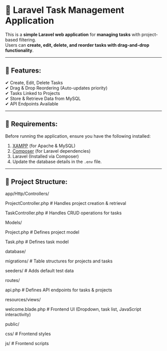 # 📝 Laravel Task Management Application

This is a **simple Laravel web application** for **managing tasks** with project-based filtering.  
Users can **create, edit, delete, and reorder tasks with drag-and-drop functionality**.

---

## 📌 Features:
✔ Create, Edit, Delete Tasks  
✔ Drag & Drop Reordering (Auto-updates priority)  
✔ Tasks Linked to Projects  
✔ Store & Retrieve Data from MySQL  
✔ API Endpoints Available  

---

## 📌 Requirements:
Before running the application, ensure you have the following installed:

1. [XAMPP](https://www.apachefriends.org/download.html) (for Apache & MySQL)
2. [Composer](https://getcomposer.org/) (for Laravel dependencies)
3. Laravel (Installed via Composer)
4. Update the database details in the `.env` file.

---

## 📌 Project Structure:
app/Http/Controllers/
  
  ProjectController.php   # Handles project creation & retrieval
  
  TaskController.php      # Handles CRUD operations for tasks

Models/
  
  Project.php             # Defines project model
  
  Task.php                # Defines task model

database/
  
  migrations/                 # Table structures for projects and tasks
  
  seeders/                    # Adds default test data

routes/
  
  api.php                     # Defines API endpoints for tasks & projects

resources/views/
  
  welcome.blade.php           # Frontend UI (Dropdown, task list, JavaScript interactivity)

public/
  
  css/                        # Frontend styles
  
  js/                         # Frontend scripts

